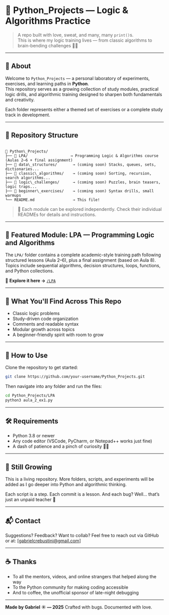 # 🐍 Python_Projects — Logic & Algorithms Practice

> A repo built with love, sweat, and many, many `print()`s.  
> This is where my logic training lives — from classic algorithms to brain-bending challenges 🧠✨

---

## 📌 About

Welcome to `Python_Projects` — a personal laboratory of experiments, exercises, and learning paths in **Python**.  
This repository serves as a growing collection of study modules, practical logic drills, and algorithmic training designed to sharpen both fundamentals and creativity.

Each folder represents either a themed set of exercises or a complete study track in development.

---

## 📂 Repository Structure

```

📁 Python\_Projects/
├── 📁 LPA/                   → Programming Logic & Algorithms course (Aulas 2–6 + final assignment)
├── 📁 data\_structures/       → (coming soon) Stacks, queues, sets, dictionaries...
├── 📁 classic\_algorithms/    → (coming soon) Sorting, recursion, search algorithms...
├── 📁 logic\_challenges/      → (coming soon) Puzzles, brain teasers, logic traps...
├── 📁 beginner\_exercises/    → (coming soon) Syntax drills, small warmups
└── README.md                 → This file!

````

> 📎 Each module can be explored independently. Check their individual READMEs for details and instructions.

---

## 📘 Featured Module: LPA — Programming Logic and Algorithms

The `LPA/` folder contains a complete academic-style training path following structured lessons (Aula 2–6), plus a final assignment (based on Aula 8).  
Topics include sequential algorithms, decision structures, loops, functions, and Python collections.

🔎 **Explore it here →** [`/LPA`](./LPA)

---

## 🧠 What You'll Find Across This Repo

- Classic logic problems  
- Study-driven code organization  
- Comments and readable syntax  
- Modular growth across topics  
- A beginner-friendly spirit with room to grow

---

## 🚀 How to Use

Clone the repository to get started:

```bash
git clone https://github.com/your-username/Python_Projects.git
````

Then navigate into any folder and run the files:

```bash
cd Python_Projects/LPA
python3 aula_2_ex1.py
```

---

## 🛠 Requirements

* Python 3.8 or newer
* Any code editor (VSCode, PyCharm, or Notepad++ works just fine)
* A dash of patience and a pinch of curiosity 🧂✨

---

## 🌱 Still Growing

This is a living repository. More folders, scripts, and experiments will be added as I go deeper into Python and algorithmic thinking.

Each script is a step. Each commit is a lesson.
And each bug? Well… that’s just an unpaid teacher 🐞

---

## 📬 Contact

Suggestions? Feedback? Want to collab?
Feel free to reach out via GitHub or at: \[[gabrielcrebustini@gmail.com](mailto:gabrielcrebustini@gmail.com)]

---

## ☕ Thanks

* To all the mentors, videos, and online strangers that helped along the way
* To the Python community for making coding accessible
* And to coffee, the unofficial sponsor of late-night debugging

---

**Made by Gabriel ☀️ — 2025**
Crafted with bugs. Documented with love.
